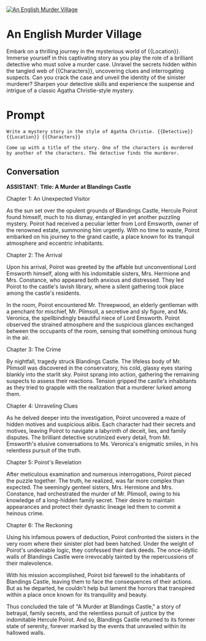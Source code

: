 
[![An English Murder Village](https://flow-prompt-covers.s3.us-west-1.amazonaws.com/icon/Flat/i2.png)]()
# An English Murder Village 
Embark on a thrilling journey in the mysterious world of {{Location}}. Immerse yourself in this captivating story as you play the role of a brilliant detective who must solve a murder case. Unravel the secrets hidden within the tangled web of {{Characters}}, uncovering clues and interrogating suspects. Can you crack the case and unveil the identity of the sinister murderer? Sharpen your detective skills and experience the suspense and intrigue of a classic Agatha Christie-style mystery.

# Prompt

```
Write a mystery story in the style of Agatha Christie. {{Detective}} {{Location}} {{Characters}}

Come up with a title of the story. One of the characters is murdered by another of the characters. The detective finds the murderer.
```

## Conversation

**ASSISTANT**: **Title: A Murder at Blandings Castle**



Chapter 1: An Unexpected Visitor



As the sun set over the opulent grounds of Blandings Castle, Hercule Poirot found himself, much to his dismay, entangled in yet another puzzling mystery. Poirot had received a peculiar letter from Lord Emsworth, owner of the renowned estate, summoning him urgently. With no time to waste, Poirot embarked on his journey to the grand castle, a place known for its tranquil atmosphere and eccentric inhabitants.



Chapter 2: The Arrival



Upon his arrival, Poirot was greeted by the affable but unconventional Lord Emsworth himself, along with his indomitable sisters, Mrs. Hermione and Mrs. Constance, who appeared both anxious and distressed. They led Poirot to the castle's lavish library, where a silent gathering took place among the castle's residents.



In the room, Poirot encountered Mr. Threepwood, an elderly gentleman with a penchant for mischief, Mr. Plimsoll, a secretive and sly figure, and Ms. Veronica, the spellbindingly beautiful niece of Lord Emsworth. Poirot observed the strained atmosphere and the suspicious glances exchanged between the occupants of the room, sensing that something ominous hung in the air.



Chapter 3: The Crime



By nightfall, tragedy struck Blandings Castle. The lifeless body of Mr. Plimsoll was discovered in the conservatory, his cold, glassy eyes staring blankly into the starlit sky. Poirot sprang into action, gathering the remaining suspects to assess their reactions. Tension gripped the castle's inhabitants as they tried to grapple with the realization that a murderer lurked among them.



Chapter 4: Unraveling Clues



As he delved deeper into the investigation, Poirot uncovered a maze of hidden motives and suspicious alibis. Each character had their secrets and motives, leaving Poirot to navigate a labyrinth of deceit, lies, and family disputes. The brilliant detective scrutinized every detail, from Mr. Emsworth's elusive conversations to Ms. Veronica's enigmatic smiles, in his relentless pursuit of the truth.



Chapter 5: Poirot's Revelation



After meticulous examination and numerous interrogations, Poirot pieced the puzzle together. The truth, he realized, was far more complex than expected. The seemingly genteel sisters, Mrs. Hermione and Mrs. Constance, had orchestrated the murder of Mr. Plimsoll, owing to his knowledge of a long-hidden family secret. Their desire to maintain appearances and protect their dynastic lineage led them to commit a heinous crime.



Chapter 6: The Reckoning



Using his infamous powers of deduction, Poirot confronted the sisters in the very room where their sinister plot had been hatched. Under the weight of Poirot's undeniable logic, they confessed their dark deeds. The once-idyllic walls of Blandings Castle were irrevocably tainted by the repercussions of their malevolence.



With his mission accomplished, Poirot bid farewell to the inhabitants of Blandings Castle, leaving them to face the consequences of their actions. But as he departed, he couldn't help but lament the horrors that transpired within a place once known for its tranquility and beauty.



Thus concluded the tale of "A Murder at Blandings Castle," a story of betrayal, family secrets, and the relentless pursuit of justice by the indomitable Hercule Poirot. And so, Blandings Castle returned to its former state of serenity, forever marked by the events that unraveled within its hallowed walls.



